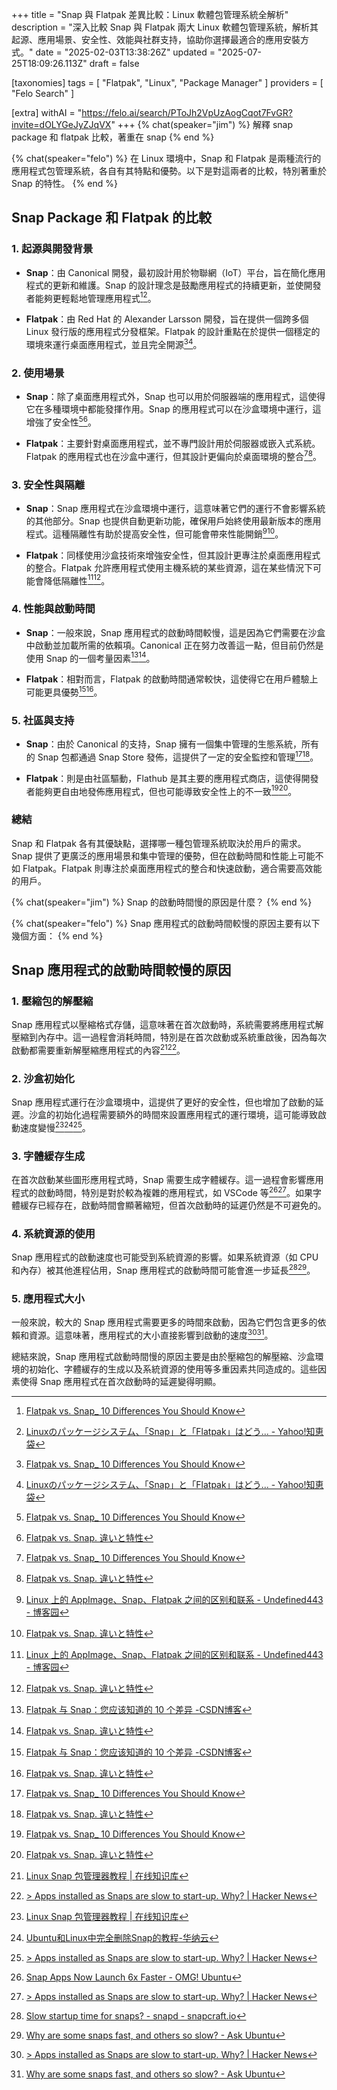 +++
title = "Snap 與 Flatpak 差異比較：Linux 軟體包管理系統全解析"
description = "深入比較 Snap 與 Flatpak 兩大 Linux 軟體包管理系統，解析其起源、應用場景、安全性、效能與社群支持，協助你選擇最適合的應用安裝方式。"
date = "2025-02-03T13:38:26Z"
updated = "2025-07-25T18:09:26.113Z"
draft = false

[taxonomies]
tags = [ "Flatpak", "Linux", "Package Manager" ]
providers = [ "Felo Search" ]


[extra]
withAI = "<https://felo.ai/search/PToJh2VpUzAogCqot7FvGR?invite=dOLYGeJyZJqVX>"
+++
{% chat(speaker="jim") %}
解釋 snap package 和 flatpak 比較，著重在 snap
{% end %}

{% chat(speaker="felo") %}
在 Linux 環境中，Snap 和 Flatpak 是兩種流行的應用程式包管理系統，各自有其特點和優勢。以下是對這兩者的比較，特別著重於 Snap 的特性。
{% end %}

## Snap Package 和 Flatpak 的比較

### 1. 起源與開發背景

- **Snap**：由 Canonical 開發，最初設計用於物聯網（IoT）平台，旨在簡化應用程式的更新和維護。Snap 的設計理念是鼓勵應用程式的持續更新，並使開發者能夠更輕鬆地管理應用程式[^4][^5]。

- **Flatpak**：由 Red Hat 的 Alexander Larsson 開發，旨在提供一個跨多個 Linux 發行版的應用程式分發框架。Flatpak 的設計重點在於提供一個穩定的環境來運行桌面應用程式，並且完全開源[^4][^5]。

### 2. 使用場景

- **Snap**：除了桌面應用程式外，Snap 也可以用於伺服器端的應用程式，這使得它在多種環境中都能發揮作用。Snap 的應用程式可以在沙盒環境中運行，這增強了安全性[^4][^9]。

- **Flatpak**：主要針對桌面應用程式，並不專門設計用於伺服器或嵌入式系統。Flatpak 的應用程式也在沙盒中運行，但其設計更偏向於桌面環境的整合[^4][^9]。

### 3. 安全性與隔離

- **Snap**：Snap 應用程式在沙盒環境中運行，這意味著它們的運行不會影響系統的其他部分。Snap 也提供自動更新功能，確保用戶始終使用最新版本的應用程式。這種隔離性有助於提高安全性，但可能會帶來性能開銷[^8][^9]。

- **Flatpak**：同樣使用沙盒技術來增強安全性，但其設計更專注於桌面應用程式的整合。Flatpak 允許應用程式使用主機系統的某些資源，這在某些情況下可能會降低隔離性[^8][^9]。

### 4. 性能與啟動時間

- **Snap**：一般來說，Snap 應用程式的啟動時間較慢，這是因為它們需要在沙盒中啟動並加載所需的依賴項。Canonical 正在努力改善這一點，但目前仍然是使用 Snap 的一個考量因素[^7][^9]。

- **Flatpak**：相對而言，Flatpak 的啟動時間通常較快，這使得它在用戶體驗上可能更具優勢[^7][^9]。

### 5. 社區與支持

- **Snap**：由於 Canonical 的支持，Snap 擁有一個集中管理的生態系統，所有的 Snap 包都通過 Snap Store 發佈，這提供了一定的安全監控和管理[^4][^9]。

- **Flatpak**：則是由社區驅動，Flathub 是其主要的應用程式商店，這使得開發者能夠更自由地發佈應用程式，但也可能導致安全性上的不一致[^4][^9]。

### 總結

Snap 和 Flatpak 各有其優缺點，選擇哪一種包管理系統取決於用戶的需求。Snap 提供了更廣泛的應用場景和集中管理的優勢，但在啟動時間和性能上可能不如 Flatpak。Flatpak 則專注於桌面應用程式的整合和快速啟動，適合需要高效能的用戶。

[^4]: [Flatpak vs. Snap_ 10 Differences You Should Know](https://itsfoss.com/flatpak-vs-snap/)
[^5]: [Linuxのパッケージシステム、「Snap」と「Flatpak」はどう... - Yahoo!知恵袋](https://detail.chiebukuro.yahoo.co.jp/qa/question_detail/q10273572235)
[^7]: [Flatpak 与 Snap：您应该知道的 10 个差异 -CSDN博客](https://blog.csdn.net/ken2232/article/details/136441331)
[^8]: [Linux 上的 AppImage、Snap、Flatpak 之间的区别和联系 - Undefined443 - 博客园](https://www.cnblogs.com/Undefined443/p/18337873)
[^9]: [Flatpak vs. Snap. 違いと特性](https://zenn.dev/ykesamaru/articles/a9586cc52a376e)

{% chat(speaker="jim") %}
Snap 的啟動時間慢的原因是什麼？
{% end %}

{% chat(speaker="felo") %}
Snap 應用程式的啟動時間較慢的原因主要有以下幾個方面：
{% end %}

## Snap 應用程式的啟動時間較慢的原因

### 1. 壓縮包的解壓縮

Snap 應用程式以壓縮格式存儲，這意味著在首次啟動時，系統需要將應用程式解壓縮到內存中。這一過程會消耗時間，特別是在首次啟動或系統重啟後，因為每次啟動都需要重新解壓縮應用程式的內容[^11][^112]。

### 2. 沙盒初始化

Snap 應用程式運行在沙盒環境中，這提供了更好的安全性，但也增加了啟動的延遲。沙盒的初始化過程需要額外的時間來設置應用程式的運行環境，這可能導致啟動速度變慢[^11][^15][^112]。

### 3. 字體緩存生成

在首次啟動某些圖形應用程式時，Snap 需要生成字體緩存。這一過程會影響應用程式的啟動時間，特別是對於較為複雜的應用程式，如 VSCode 等[^14][^112]。如果字體緩存已經存在，啟動時間會顯著縮短，但首次啟動時的延遲仍然是不可避免的。

### 4. 系統資源的使用

Snap 應用程式的啟動速度也可能受到系統資源的影響。如果系統資源（如 CPU 和內存）被其他進程佔用，Snap 應用程式的啟動時間可能會進一步延長[^110][^120]。

### 5. 應用程式大小

一般來說，較大的 Snap 應用程式需要更多的時間來啟動，因為它們包含更多的依賴和資源。這意味著，應用程式的大小直接影響到啟動的速度[^112][^120]。

總結來說，Snap 應用程式啟動時間慢的原因主要是由於壓縮包的解壓縮、沙盒環境的初始化、字體緩存的生成以及系統資源的使用等多重因素共同造成的。這些因素使得 Snap 應用程式在首次啟動時的延遲變得明顯。

[^11]: [Linux Snap 包管理器教程 | 在线知识库](https://www.zxzsk.com/linux/linux-%E5%91%BD%E4%BB%A4/snap)
[^14]: [Snap Apps Now Launch 6x Faster - OMG! Ubuntu](http://www.omgubuntu.co.uk/2019/03/the-cause-of-slow-snap-app-startup-times-has-been-identified)
[^15]: [Ubuntu和Linux中完全删除Snap的教程-华纳云](https://www.hncloud.com/supports/7784.html)
[^110]: [Slow startup time for snaps? - snapd - snapcraft.io](https://forum.snapcraft.io/t/slow-startup-time-for-snaps/4128)
[^112]: [> Apps installed as Snaps are slow to start-up. Why? | Hacker News](https://news.ycombinator.com/item?id=34896179)
[^120]: [Why are some snaps fast, and others so slow? - Ask Ubuntu](https://askubuntu.com/questions/1318503/why-are-some-snaps-fast-and-others-so-slow)
